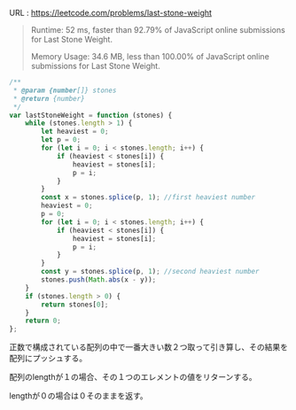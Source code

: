 URL : https://leetcode.com/problems/last-stone-weight



> Runtime: 52 ms, faster than 92.79% of JavaScript online submissions for Last Stone Weight.
>
> Memory Usage: 34.6 MB, less than 100.00% of JavaScript online submissions for Last Stone Weight.

```javascript
/**
 * @param {number[]} stones
 * @return {number}
 */
var lastStoneWeight = function (stones) {
    while (stones.length > 1) {
        let heaviest = 0;
        let p = 0;
        for (let i = 0; i < stones.length; i++) {
            if (heaviest < stones[i]) {
                heaviest = stones[i];
                p = i;
            }
        }
        const x = stones.splice(p, 1); //first heaviest number
        heaviest = 0;
        p = 0;
        for (let i = 0; i < stones.length; i++) {
            if (heaviest < stones[i]) {
                heaviest = stones[i];
                p = i;
            }
        }
        const y = stones.splice(p, 1); //second heaviest number
        stones.push(Math.abs(x - y)); 
    }
    if (stones.length > 0) {
        return stones[0];
    }
    return 0;
};
```

正数で構成されている配列の中で一番大きい数２つ取って引き算し、その結果を配列にプッシュする。

配列のlengthが１の場合、その１つのエレメントの値をリターンする。

lengthが０の場合は０そのままを返す。
